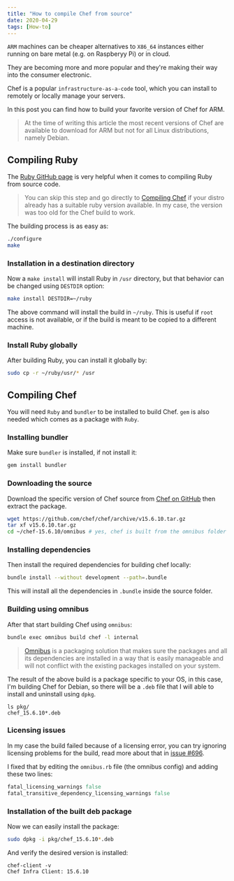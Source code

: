 ```yaml
---
title: "How to compile Chef from source"
date: 2020-04-29
tags: [How-to]
---
```


`ARM` machines can be cheaper alternatives to `X86_64` instances either running
on bare metal (e.g. on Raspberyy Pi) or in cloud.

They are becoming more and more popular and they're making their way into the
consumer electronic.

Chef is a popular `infrastructure-as-a-code` tool, which you can install to
remotely or locally manage your servers.

In this post you can find how to build your favorite version of Chef for ARM.

> At the time of writing this article the most recent versions of Chef are
available to download for ARM but not for all Linux distributions, namely
Debian.

## Compiling Ruby

The <a href="https://github.com/ruby/ruby#git" target="_blank">Ruby GitHub
page</a> is very helpful when it comes to compiling Ruby from source code.

> You can skip this step and go directly to [Compiling
Chef](#compiling-chef) if your distro already has a suitable ruby version
available. In my case, the version was too old for the Chef build to work.

The building process is as easy as:

```bash
./configure
make
```

### Installation in a destination directory

Now a `make install` will install Ruby in `/usr` directory, but that behavior
can be changed using `DESTDIR` option:

```bash
make install DESTDIR=~/ruby
```

The above command will install the build in `~/ruby`. This is useful if `root`
access is not available, or if the build is meant to be copied to a different
machine.

### Install Ruby globally

After building Ruby, you can install it globally by:

```bash
sudo cp -r ~/ruby/usr/* /usr
```

## Compiling Chef

You will need `Ruby` and `bundler` to be installed to build Chef. `gem` is also
needed which comes as a package with `Ruby`.

### Installing bundler

Make sure `bundler` is installed, if not install it:

```bash
gem install bundler
```

### Downloading the source

Download the specific version of Chef source from <a
href="https://github.com/chef/chef/" target="_blank">Chef on GitHub</a> then
extract the package.

```bash
wget https://github.com/chef/chef/archive/v15.6.10.tar.gz
tar xf v15.6.10.tar.gz
cd ~/chef-15.6.10/omnibus # yes, chef is built from the omnibus folder
```

### Installing dependencies

Then install the required dependencies for building chef locally:

```bash
bundle install --without development --path=.bundle
```

This will install all the dependencies in `.bundle` inside the source folder.

### Building using omnibus

After that start building Chef using `omnibus`:

```bash
bundle exec omnibus build chef -l internal
```

> <a href="https://github.com/chef/omnibus" target="_blank">Omnibus</a> is a
packaging solution that makes sure the packages and all its dependencies are
installed in a way that is easily manageable and will not conflict with the
existing packages installed on your system.

The result of the above build is a package specific to your OS, in this case,
I'm building Chef for Debian, so there will be a `.deb` file that I will able
to install and uninstall using `dpkg`.

```bash{outputLines: 2}
ls pkg/
chef_15.6.10*.deb
```

### Licensing issues

In my case the build failed because of a licensing error, you can try
ignoring licensing problems for the build, read more about that in <a
href="https://github.com/chef/omnibus/issues/696" target="_blank">issue #696</a>.

I fixed that by editing the `omnibus.rb` file (the omnibus config) and adding
these two lines:

```ruby:title=omnibus.rb
fatal_licensing_warnings false
fatal_transitive_dependency_licensing_warnings false
```

### Installation of the built deb package

Now we can easily install the package:

```bash
sudo dpkg -i pkg/chef_15.6.10*.deb
```

And verify the desired version is installed:

```bash{outputLines: 2}
chef-client -v
Chef Infra Client: 15.6.10
```
